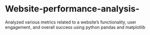 # Website-performance-analysis-
Analyzed various metrics related to a website’s functionality, user engagement, and overall success using python pandas and matplotlib
